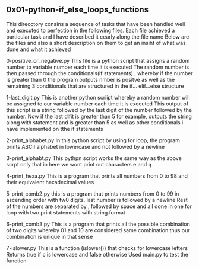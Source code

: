 ## 0x01-python-if_else_loops_functions
This direcctory conains a sequence of tasks that have been handled well and executed to perfection in the following files.
Each file achieved a particular task and I have described it cearly along the file name
Below are the files and also a short description on them to get an insiht of what was done and what it achieved

0-positive_or_negative.py
This file is a python script that assigns a random number to variable number each time it is executed
The random number is then passed through the conditionals(if statements) , whereby if the number is greater than 0 the program outputs nmber is positve as well as the remaining 3 conditionals that are structured in the if... elif...else structure

1-last_digit.py
This is another python scriipt whereby a random number will be assigned to our variable number each time it is executed
This output of this script is a string followed by the last digit of the number followed by the number.
Now if the last difit is greater than 5 for example, outputs the string along with statement and is greater than 5 as well as other conditionals i have implemented on tthe if statements

2-print_alphabet.py
In this python script by using for loop, the program prints ASCII alphabet in lowercase and not followed by a newline

3-print_alphabt.py
This pythpn script works the same way as the above scrpt only that in here we wont print out characters e and q

4-print_hexa.py
This is a program that prints all numbers from 0 to 98 and their equivalent hexadecimal values

5-print_comb2.py
this is a program that prints numbers from 0 to 99 in ascending order with tw0 digits.
last number is followed by a newline
Rest of the numbers are separated by , followed by space and all done in one for loop with two print statements with string.format

6-print_comb3.py
This is a program that prints all the possible combination of two digits whereby 01 and 10 are considered same combination thus our combination is unique in that sense

7-islower.py
This is a function (islower()) that checks for lowercase letters
Returns true if c is lowercase and false otherwise
Used main.py to test the function
